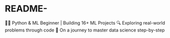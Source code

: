 # README-
👨‍💻 Python &amp; ML Beginner | Building 16+ ML Projects   🔍 Exploring real-world problems through code   🚀 On a journey to master data science step-by-step  
